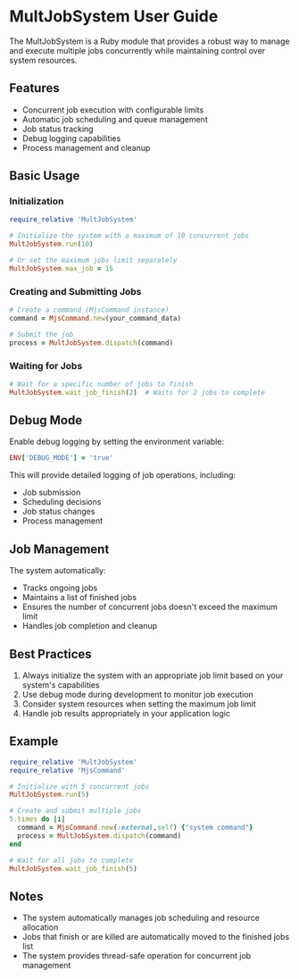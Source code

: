 # MultJobSystem User Guide

The MultJobSystem is a Ruby module that provides a robust way to manage and execute multiple jobs concurrently while maintaining control over system resources.

## Features

- Concurrent job execution with configurable limits
- Automatic job scheduling and queue management
- Job status tracking
- Debug logging capabilities
- Process management and cleanup

## Basic Usage

### Initialization

```ruby
require_relative 'MultJobSystem'

# Initialize the system with a maximum of 10 concurrent jobs
MultJobSystem.run(10)

# Or set the maximum jobs limit separately
MultJobSystem.max_job = 15
```

### Creating and Submitting Jobs

```ruby
# Create a command (MjsCommand instance)
command = MjsCommand.new(your_command_data)

# Submit the job
process = MultJobSystem.dispatch(command)
```

### Waiting for Jobs

```ruby
# Wait for a specific number of jobs to finish
MultJobSystem.wait_job_finish(2)  # Waits for 2 jobs to complete
```

## Debug Mode

Enable debug logging by setting the environment variable:

```ruby
ENV['DEBUG_MODE'] = 'true'
```

This will provide detailed logging of job operations, including:
- Job submission
- Scheduling decisions
- Job status changes
- Process management

## Job Management

The system automatically:
- Tracks ongoing jobs
- Maintains a list of finished jobs
- Ensures the number of concurrent jobs doesn't exceed the maximum limit
- Handles job completion and cleanup

## Best Practices

1. Always initialize the system with an appropriate job limit based on your system's capabilities
2. Use debug mode during development to monitor job execution
3. Consider system resources when setting the maximum job limit
4. Handle job results appropriately in your application logic

## Example

```ruby
require_relative 'MultJobSystem'
require_relative 'MjsCommand'

# Initialize with 5 concurrent jobs
MultJobSystem.run(5)

# Create and submit multiple jobs
5.times do |i|
  command = MjsCommand.new(:external,self) {"system command"}
  process = MultJobSystem.dispatch(command)
end

# Wait for all jobs to complete
MultJobSystem.wait_job_finish(5)
```

## Notes

- The system automatically manages job scheduling and resource allocation
- Jobs that finish or are killed are automatically moved to the finished jobs list
- The system provides thread-safe operation for concurrent job management
